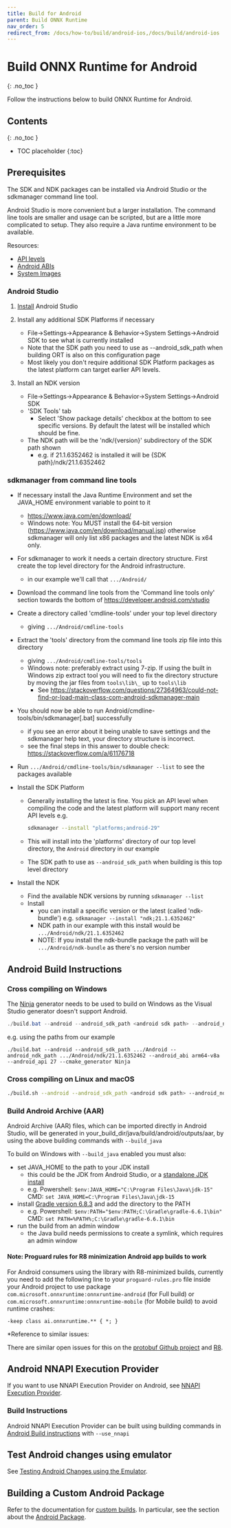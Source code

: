 ```yaml
---
title: Build for Android
parent: Build ONNX Runtime
nav_order: 5
redirect_from: /docs/how-to/build/android-ios,/docs/build/android-ios
---
```


# Build ONNX Runtime for Android
{: .no_toc }

Follow the instructions below to build ONNX Runtime for Android.

## Contents
{: .no_toc }

* TOC placeholder
{:toc}

## Prerequisites

The SDK and NDK packages can be installed via Android Studio or the sdkmanager command line tool.

Android Studio is more convenient but a larger installation.
The command line tools are smaller and usage can be scripted, but are  a little more complicated to setup. They also require a Java runtime environment to be available.

Resources:

* [API levels](https://developer.android.com/guide/topics/manifest/uses-sdk-element.html)
* [Android ABIs](https://developer.android.com/ndk/guides/abis)
* [System Images](https://developer.android.com/topic/generic-system-image)

### Android Studio

1. [Install](https://developer.android.com/studio) Android Studio

2. Install any additional SDK Platforms if necessary

   * File->Settings->Appearance & Behavior->System Settings->Android SDK to see what is currently installed
   * Note that the SDK path you need to use as --android_sdk_path when building ORT is also on this configuration page
   * Most likely you don't require additional SDK Platform packages as the latest platform can target earlier API levels.

3. Install an NDK version

   * File->Settings->Appearance & Behavior->System Settings->Android SDK
   * 'SDK Tools' tab
      * Select 'Show package details' checkbox at the bottom to see specific versions. By default the latest will be installed which should be fine.
   * The NDK path will be the 'ndk/{version}' subdirectory of the SDK path shown
      * e.g. if 21.1.6352462 is installed it will be {SDK path}/ndk/21.1.6352462

### sdkmanager from command line tools

* If necessary install the Java Runtime Environment and set the JAVA_HOME environment variable to point to it
  * https://www.java.com/en/download/
  * Windows note: You MUST install the 64-bit version (https://www.java.com/en/download/manual.jsp) otherwise sdkmanager will only list x86 packages and the latest NDK is x64 only.
* For sdkmanager to work it needs a certain directory structure. First create the top level directory for the Android infrastructure.
  * in our example we'll call that `.../Android/`
* Download the command line tools from the 'Command line tools only' section towards the bottom of https://developer.android.com/studio
* Create a directory called 'cmdline-tools' under your top level directory
  * giving `.../Android/cmdline-tools`
* Extract the 'tools' directory from the command line tools zip file into this directory
  * giving `.../Android/cmdline-tools/tools`
  * Windows note: preferably extract using 7-zip. If using the built in Windows zip extract tool you will need to fix the directory structure by moving the jar files from `tools\lib\_` up to `tools\lib`
    * See https://stackoverflow.com/questions/27364963/could-not-find-or-load-main-class-com-android-sdkmanager-main
* You should now be able to run Android/cmdline-tools/bin/sdkmanager[.bat] successfully
  * if you see an error about it being unable to save settings and the sdkmanager help text,
      your directory structure is incorrect.
  * see the final steps in this answer to double check: https://stackoverflow.com/a/61176718

* Run `.../Android/cmdline-tools/bin/sdkmanager --list` to see the packages available

* Install the SDK Platform
  * Generally installing the latest is fine. You pick an API level when compiling the code and the latest platform will support many recent API levels e.g.

    ```bash
    sdkmanager --install "platforms;android-29"
    ```

  * This will install into the 'platforms' directory of our top level directory, the `Android` directory in our example
  * The SDK path to use as `--android_sdk_path` when building is this top level directory

* Install the NDK
  * Find the available NDK versions by running `sdkmanager --list`
  * Install
    * you can install a specific version or the latest (called 'ndk-bundle') e.g. `sdkmanager --install "ndk;21.1.6352462"`
    * NDK path in our example with this install would be `.../Android/ndk/21.1.6352462`
    * NOTE: If you install the ndk-bundle package the path will be `.../Android/ndk-bundle` as there's no version number

## Android Build Instructions

### Cross compiling on Windows

The [Ninja](https://ninja-build.org/) generator needs to be used to build on Windows as the Visual Studio generator doesn't support Android.

```powershell
./build.bat --android --android_sdk_path <android sdk path> --android_ndk_path <android ndk path> --android_abi <android abi, e.g., arm64-v8a (default) or armeabi-v7a> --android_api <android api level, e.g., 27 (default)> --cmake_generator Ninja
```

e.g. using the paths from our example

```
./build.bat --android --android_sdk_path .../Android --android_ndk_path .../Android/ndk/21.1.6352462 --android_abi arm64-v8a --android_api 27 --cmake_generator Ninja
```

### Cross compiling on Linux and macOS

```bash
./build.sh --android --android_sdk_path <android sdk path> --android_ndk_path <android ndk path> --android_abi <android abi, e.g., arm64-v8a (default) or armeabi-v7a> --android_api <android api level, e.g., 27 (default)>
```

### Build Android Archive (AAR)

Android Archive (AAR) files, which can be imported directly in Android Studio, will be generated in your_build_dir/java/build/android/outputs/aar, by using the above building commands with `--build_java`

To build on Windows with `--build_java` enabled you must also:

* set JAVA_HOME to the path to your JDK install
  * this could be the JDK from Android Studio, or a [standalone JDK install](https://www.oracle.com/java/technologies/javase-downloads.html)
  * e.g. Powershell: `$env:JAVA_HOME="C:\Program Files\Java\jdk-15"` CMD: `set JAVA_HOME=C:\Program Files\Java\jdk-15`
* install [Gradle version 6.8.3](https://gradle.org/install/) and add the directory to the PATH
  * e.g. Powershell: `$env:PATH="$env:PATH;C:\Gradle\gradle-6.6.1\bin"` CMD: `set PATH=%PATH%;C:\Gradle\gradle-6.6.1\bin`
* run the build from an admin window
  * the Java build needs permissions to create a symlink, which requires an admin window

#### Note: Proguard rules for R8 minimization Android app builds to work

For Android consumers using the library with R8-minimized builds, currently you need to add the following line to your `proguard-rules.pro` file inside your Android project to use package `com.microsoft.onnxruntime:onnxruntime-android` (for Full build) or `com.microsoft.onnxruntime:onnxruntime-mobile` (for Mobile build)  to avoid runtime crashes:

```
-keep class ai.onnxruntime.** { *; }
```

*Reference to similar issues:

There are similar open issues for this on the [protobuf Github project](https://github.com/protocolbuffers/protobuf/issues/6463) and [R8](https://issuetracker.google.com/issues/144631039).

## Android NNAPI Execution Provider

If you want to use NNAPI Execution Provider on Android, see [NNAPI Execution Provider](../execution-providers/NNAPI-ExecutionProvider).

### Build Instructions

Android NNAPI Execution Provider can be built using building commands in [Android Build instructions](#android-build-instructions) with `--use_nnapi`

## Test Android changes using emulator

See [Testing Android Changes using the Emulator](https://github.com/microsoft/onnxruntime/blob/main/docs/Android_testing.md).

## Building a Custom Android Package

Refer to the documentation for [custom builds](./custom.md). In particular, see the section about the [Android Package](./custom.md#android).
